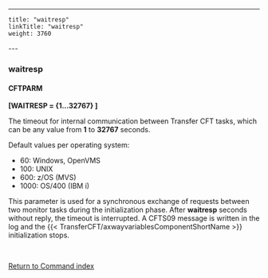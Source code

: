 ---
    title: "waitresp"
    linkTitle: "waitresp"
    weight: 3760
---<span id="waitresp"></span>

### waitresp

#### CFTPARM

****[WAITRESP = {1...32767} ]****

The timeout for internal communication between Transfer CFT
tasks, which can be any
value from ****1**** to ****32767**** seconds.

Default values per operating system:

- 60: Windows, OpenVMS
- 100: UNIX
- 600: z/OS (MVS)
- 1000: OS/400 (IBM i)

This parameter is used for a synchronous exchange of requests between
two monitor tasks during the initialization phase. After ****waitresp****
seconds without reply, the timeout is interrupted. A CFTS09 message is
written in the log and the {{< TransferCFT/axwayvariablesComponentShortName  >}} initialization stops.

 

[Return to Command index](../../)
